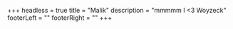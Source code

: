+++
headless = true
title = "Malik"
description = "mmmmm I <3 Woyzeck"
footerLeft = ""
footerRight = ""
+++
